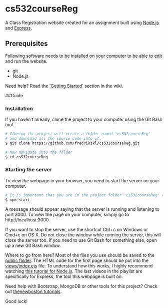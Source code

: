 # cs532courseReg
A Class Registration website created for an assignment built using [Node.js](https://nodejs.org/) and [Express](http://expressjs.com/).

## Prerequisites
Following software needs to be installed on your computer to be able to edit and run the website. 

* git
* Node.js

Need help? Read the ['Getting Started'](../../wiki#getting-started) section in the wiki.

##Guide

### Installation
If you haven't already, clone the project to your computer using the Git Bash tool.
```bash
# Cloning the project will create a folder named 'cs532courseReg'
# and download all the source code into it.
$ git clone https://github.com/fredrikzkl/cs532courseReg.git

# Now navigate into the folder
$ cd cs532courseReg
```

### Starting the server
To view the webpage in your browser, you need to start the server on your computer.
```bash
# It is important that you are in the project folder 'cs532courseReg' when running this command.
$ npm start
```
A message should appear saying that the server is running and listening to port 3000. To view the page on your computer, simply go to http://localhost:3000

If you want to stop the server, use the shortcut Ctrl+c on Windows or Cmd+c on OS X. Do not close the window while running the server, this will close the server too. If you need to use Git Bash for something else, open up a new Git Bash window.

Where to go from here? Most of the files you use should be saved to the [public folder](public/). The HTML code for the first page should be put into the [views/index.ejs](views/index.ejs) file. To understand how this works, I highly recommend watching [this tutorial for Node.js](https://www.youtube.com/playlist?list=PL6gx4Cwl9DGBMdkKFn3HasZnnAqVjzHn_). The last videos in the playlist are specifically for Express, the tool this webpage is built on.

Need help with Bootstrap, MongoDB or other tools for this project? Check out [thenewboston tutorials](https://www.youtube.com/user/thenewboston/playlists).

Good luck!

